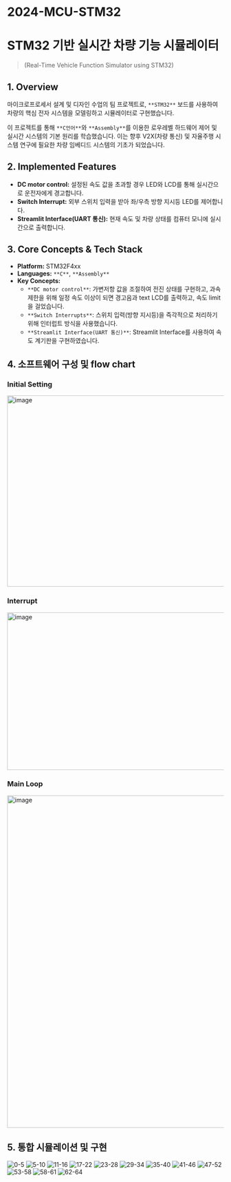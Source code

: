 # 2024-MCU-STM32

# STM32 기반 실시간 차량 기능 시뮬레이터
> (Real-Time Vehicle Function Simulator using STM32)

## 1. Overview

마이크로프로세서 설계 및 디자인 수업의 팀 프로젝트로, `**STM32**` 보드를 사용하여 차량의 핵심 전자 시스템을 모델링하고 시뮬레이터로 구현했습니다.

이 프로젝트를 통해 `**C언어**`와 `**Assembly**`를 이용한 로우레벨 하드웨어 제어 및 실시간 시스템의 기본 원리를 학습했습니다. 이는 향후 V2X(차량 통신) 및 자율주행 시스템 연구에 필요한 차량 임베디드 시스템의 기초가 되었습니다.

## 2. Implemented Features

* **DC motor control:** 설정된 속도 값을 초과할 경우 LED와 LCD를 통해 실시간으로 운전자에게 경고합니다.
* **Switch Interrupt:** 외부 스위치 입력을 받아 좌/우측 방향 지시등 LED를 제어합니다.
* **Streamlit Interface(UART 통신):** 현재 속도 및 차량 상태를 컴퓨터 모니에 실시간으로 출력합니다.

## 3. Core Concepts & Tech Stack

* **Platform:** STM32F4xx
* **Languages:** `**C**`, `**Assembly**`
* **Key Concepts:**
    * `**DC motor control**`: 가변저항 값을 조절하여 전진 상태를 구현하고, 과속 제한을 위해 일정 속도 이상이 되면 경고음과 text LCD를 출력하고, 속도 limit을 걸었습니다.
    * `**Switch Interrupts**`: 스위치 입력(방향 지시등)을 즉각적으로 처리하기 위해 인터럽트 방식을 사용했습니다.
    * `**Streamlit Interface(UART 통신)**`: Streamlit Interface를 사용하여 속도 계기판을 구현하였습니다.

## 4. 소프트웨어 구성 및 flow chart

### Initial Setting

<img width="900" height="444" alt="image" src="https://github.com/user-attachments/assets/ef5687b5-b831-4bb6-932a-b43250e4bc8f" />

### Interrupt

<img width="872" height="366" alt="image" src="https://github.com/user-attachments/assets/0943b11d-10d8-4e7f-b0a5-b63a73ef06e4" />

### Main Loop

<img width="785" height="772" alt="image" src="https://github.com/user-attachments/assets/2f124ec8-2e5f-4774-80b3-4701831ec8db" />

## 5. 통합 시뮬레이션 및 구현

![0-5](https://github.com/user-attachments/assets/038f1a52-24f3-472a-9cdf-d58f4222f750)
![5-10](https://github.com/user-attachments/assets/417bbf19-5d4c-4b2a-84c7-aa0027d83d82)
![11-16](https://github.com/user-attachments/assets/0d4c2e18-5ba7-4442-a88b-43c512aadeaa)
![17-22](https://github.com/user-attachments/assets/66b022b3-c3f2-4086-bb9b-da9a0fe3de87)
![23-28](https://github.com/user-attachments/assets/cc1352b6-a098-4675-91e5-6a2ec9afa377)
![29-34](https://github.com/user-attachments/assets/c0dbc75d-df83-476a-a423-bc374f093d60)
![35-40](https://github.com/user-attachments/assets/5278076c-2a24-49be-ae1a-0448f966c877)
![41-46](https://github.com/user-attachments/assets/3c3b6205-e38a-4b70-bc38-6fd9d577596d)
![47-52](https://github.com/user-attachments/assets/d33c8ec4-6a71-4b82-9c55-198529816ec5)
![53-58](https://github.com/user-attachments/assets/db55ecee-32e7-49c8-8e07-b992d8fa28ac)
![58-61](https://github.com/user-attachments/assets/da70ecf7-14e1-47a6-8cdb-430d2afc520a)
![62-64](https://github.com/user-attachments/assets/769ca55c-9991-4281-899b-abae2736b68d)
